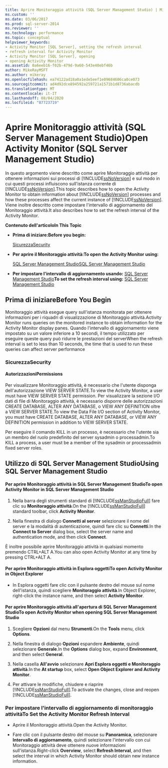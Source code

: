 ```yaml
---
title: Aprire Monitoraggio attività (SQL Server Management Studio) | Microsoft Docs
ms.custom: ''
ms.date: 03/06/2017
ms.prod: sql-server-2014
ms.reviewer: ''
ms.technology: performance
ms.topic: conceptual
helpviewer_keywords:
- Activity Monitor [SQL Server], setting the refresh interval
- refresh interval for Activity Monitor
- Activity Monitor [SQL Server], opening
- opening Activity Monitor
ms.assetid: 0a6eeb16-f02b-479d-9a60-543e40ebf46b
author: MikeRayMSFT
ms.author: mikeray
ms.openlocfilehash: ea74122ad18a0a1ede5eef1e09684606ca0ce073
ms.sourcegitcommit: ad4d92dce894592a259721a1571b1d8736abacdb
ms.translationtype: MT
ms.contentlocale: it-IT
ms.lasthandoff: 08/04/2020
ms.locfileid: "87723719"
---
```

# <a name="open-activity-monitor-sql-server-management-studio"></a><span data-ttu-id="5fad9-102">Aprire Monitoraggio attività (SQL Server Management Studio)</span><span class="sxs-lookup"><span data-stu-id="5fad9-102">Open Activity Monitor (SQL Server Management Studio)</span></span>
  <span data-ttu-id="5fad9-103">In questo argomento viene descritto come aprire Monitoraggio attività per ottenere informazioni sui processi di [!INCLUDE[ssNoVersion](../../includes/ssnoversion-md.md)] e sul modo in cui questi processi influiscono sull'istanza corrente di [!INCLUDE[ssNoVersion](../../includes/ssnoversion-md.md)].</span><span class="sxs-lookup"><span data-stu-id="5fad9-103">This topic describes how to open the Activity Monitor to obtain information about [!INCLUDE[ssNoVersion](../../includes/ssnoversion-md.md)] processes and how these processes affect the current instance of [!INCLUDE[ssNoVersion](../../includes/ssnoversion-md.md)].</span></span> <span data-ttu-id="5fad9-104">Viene inoltre descritto come impostare l'intervallo di aggiornamento del Monitoraggio attività.</span><span class="sxs-lookup"><span data-stu-id="5fad9-104">It also describes how to set the refresh interval of the Activity Monitor.</span></span>  
  
 <span data-ttu-id="5fad9-105">**Contenuto dell'articolo**</span><span class="sxs-lookup"><span data-stu-id="5fad9-105">**In This Topic**</span></span>  
  
-   <span data-ttu-id="5fad9-106">**Prima di iniziare:**</span><span class="sxs-lookup"><span data-stu-id="5fad9-106">**Before you begin:**</span></span>  
  
     [<span data-ttu-id="5fad9-107">Sicurezza</span><span class="sxs-lookup"><span data-stu-id="5fad9-107">Security</span></span>](#Security)  
  
-   <span data-ttu-id="5fad9-108">**Per aprire il Monitoraggio attività:**</span><span class="sxs-lookup"><span data-stu-id="5fad9-108">**To open the Activity Monitor using:**</span></span>  
  
     [<span data-ttu-id="5fad9-109">SQL Server Management Studio</span><span class="sxs-lookup"><span data-stu-id="5fad9-109">SQL Server Management Studio</span></span>](#SSMSProcedure)  
  
-   <span data-ttu-id="5fad9-110">**Per impostare l'intervallo di aggiornamento usando:**  [SQL Server Management Studio](#Refresh)</span><span class="sxs-lookup"><span data-stu-id="5fad9-110">**To set the refresh interval using:**  [SQL Server Management Studio](#Refresh)</span></span>  
  
##  <a name="before-you-begin"></a><a name="BeforeYouBegin"></a> <span data-ttu-id="5fad9-111">Prima di iniziare</span><span class="sxs-lookup"><span data-stu-id="5fad9-111">Before You Begin</span></span>  
 <span data-ttu-id="5fad9-112">Monitoraggio attività esegue query sull'istanza monitorata per ottenere informazioni per i riquadri di visualizzazione di Monitoraggio attività.</span><span class="sxs-lookup"><span data-stu-id="5fad9-112">Activity Monitor runs queries on the monitored instance to obtain information for the Activity Monitor display panes.</span></span> <span data-ttu-id="5fad9-113">Quando l'intervallo di aggiornamento viene impostato su un valore inferiore a 10 secondi, il tempo utilizzato per eseguire queste query può ridurre le prestazioni del server</span><span class="sxs-lookup"><span data-stu-id="5fad9-113">When the refresh interval is set to less than 10 seconds, the time that is used to run these queries can affect server performance</span></span>  
  
###  <a name="security"></a><a name="Security"></a> <span data-ttu-id="5fad9-114">Sicurezza</span><span class="sxs-lookup"><span data-stu-id="5fad9-114">Security</span></span>  
  
####  <a name="permissions"></a><a name="Permissions"></a> <span data-ttu-id="5fad9-115">Autorizzazioni</span><span class="sxs-lookup"><span data-stu-id="5fad9-115">Permissions</span></span>  
 <span data-ttu-id="5fad9-116">Per visualizzare Monitoraggio attività, è necessario che l'utente disponga dell'autorizzazione VIEW SERVER STATE.</span><span class="sxs-lookup"><span data-stu-id="5fad9-116">To view the Activity Monitor, a user must have VIEW SERVER STATE permission.</span></span> <span data-ttu-id="5fad9-117">Per visualizzare la sezione I/O dati di file di Monitoraggio attività, è necessario disporre delle autorizzazioni CREATE DATABASE, ALTER ANY DATABASE, o VIEW ANY DEFINITION oltre a VIEW SERVER STATE.</span><span class="sxs-lookup"><span data-stu-id="5fad9-117">To view the Data File I/O section of Activity Monitor, you must have CREATE DATABASE, ALTER ANY DATABASE, or VIEW ANY DEFINITION permission in addition to VIEW SERVER STATE.</span></span>  
  
 <span data-ttu-id="5fad9-118">Per eseguire il comando KILL in un processo, è necessario che l'utente sia un membro del ruolo predefinito del server sysadmin o processadmin.</span><span class="sxs-lookup"><span data-stu-id="5fad9-118">To KILL a process, a user must be a member of the sysadmin or processadmin fixed server roles.</span></span>  
  
##  <a name="using-sql-server-management-studio"></a><a name="SSMSProcedure"></a> <span data-ttu-id="5fad9-119">Utilizzo di SQL Server Management Studio</span><span class="sxs-lookup"><span data-stu-id="5fad9-119">Using SQL Server Management Studio</span></span>  
  
#### <a name="to-open-activity-monitor-in-sql-server-management-studio"></a><span data-ttu-id="5fad9-120">Per aprire Monitoraggio attività in SQL Server Management Studio</span><span class="sxs-lookup"><span data-stu-id="5fad9-120">To open Activity Monitor in SQL Server Management Studio</span></span>  
  
1.  <span data-ttu-id="5fad9-121">Nella barra degli strumenti standard di [!INCLUDE[ssManStudioFull](../../includes/ssmanstudiofull-md.md)] fare clic su **Monitoraggio attività**.</span><span class="sxs-lookup"><span data-stu-id="5fad9-121">On the [!INCLUDE[ssManStudioFull](../../includes/ssmanstudiofull-md.md)] standard toolbar, click **Activity Monitor**.</span></span>  
  
2.  <span data-ttu-id="5fad9-122">Nella finestra di dialogo **Connetti al server** selezionare il nome del server e la modalità di autenticazione, quindi fare clic su **Connetti**.</span><span class="sxs-lookup"><span data-stu-id="5fad9-122">In the **Connect to Server** dialog box, select the server name and authentication mode, and then click **Connect**.</span></span>  
  
 <span data-ttu-id="5fad9-123">È inoltre possibile aprire Monitoraggio attività in qualsiasi momento premendo CTRL+ALT A.</span><span class="sxs-lookup"><span data-stu-id="5fad9-123">You can also open Activity Monitor at any time by pressing CTRL+ALT A.</span></span>  
  
#### <a name="to-open-activity-monitor-in-object-explorer"></a><span data-ttu-id="5fad9-124">Per aprire Monitoraggio attività in Esplora oggetti</span><span class="sxs-lookup"><span data-stu-id="5fad9-124">To open Activity Monitor in Object Explorer</span></span>  
  
-   <span data-ttu-id="5fad9-125">In Esplora oggetti fare clic con il pulsante destro del mouse sul nome dell'istanza, quindi scegliere **Monitoraggio attività**.</span><span class="sxs-lookup"><span data-stu-id="5fad9-125">In Object Explorer, right-click the instance name, and then select **Activity Monitor**.</span></span>  
  
#### <a name="to-open-activity-monitor-when-opening-sql-server-management-studio"></a><span data-ttu-id="5fad9-126">Per aprire Monitoraggio attività all'apertura di SQL Server Management Studio</span><span class="sxs-lookup"><span data-stu-id="5fad9-126">To open Activity Monitor when opening SQL Server Management Studio</span></span>  
  
1.  <span data-ttu-id="5fad9-127">Scegliere **Opzioni** dal menu **Strumenti**.</span><span class="sxs-lookup"><span data-stu-id="5fad9-127">On the **Tools** menu, click **Options**.</span></span>  
  
2.  <span data-ttu-id="5fad9-128">Nella finestra di dialogo **Opzioni** espandere **Ambiente**, quindi selezionare **Generale**.</span><span class="sxs-lookup"><span data-stu-id="5fad9-128">In the **Options** dialog box, expand **Environment**, and then select **General**.</span></span>  
  
3.  <span data-ttu-id="5fad9-129">Nella casella **All'avvio** selezionare **Apri Esplora oggetti e Monitoraggio attività**.</span><span class="sxs-lookup"><span data-stu-id="5fad9-129">In the **At startup** box, select **Open Object Explorer and Activity Monitor**.</span></span>  
  
4.  <span data-ttu-id="5fad9-130">Per attivare le modifiche, chiudere e riaprire [!INCLUDE[ssManStudioFull](../../includes/ssmanstudiofull-md.md)].</span><span class="sxs-lookup"><span data-stu-id="5fad9-130">To activate the changes, close and reopen [!INCLUDE[ssManStudioFull](../../includes/ssmanstudiofull-md.md)].</span></span>  
  
###  <a name="to-set-the-activity-monitor-refresh-interval"></a><a name="Refresh"></a><span data-ttu-id="5fad9-131">Per impostare l'intervallo di aggiornamento di monitoraggio attività</span><span class="sxs-lookup"><span data-stu-id="5fad9-131">To Set the Activity Monitor Refresh Interval</span></span>  
  
-   <span data-ttu-id="5fad9-132">Aprire il Monitoraggio attività.</span><span class="sxs-lookup"><span data-stu-id="5fad9-132">Open the Activity Monitor.</span></span>  
  
-   <span data-ttu-id="5fad9-133">Fare clic con il pulsante destro del mouse su **Panoramica**, selezionare **Intervallo di aggiornamento**, quindi selezionare l'intervallo con cui Monitoraggio attività deve ottenere nuove informazioni sull'istanza.</span><span class="sxs-lookup"><span data-stu-id="5fad9-133">Right-click **Overview**, select **Refresh Interval**, and then select the interval in which Activity Monitor should obtain new instance information.</span></span>  
  
  
